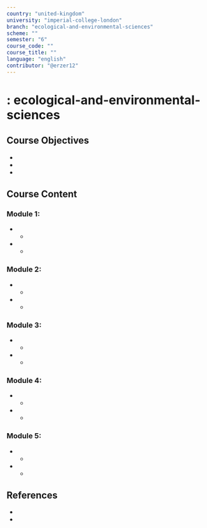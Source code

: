 ```yaml
---
country: "united-kingdom"
university: "imperial-college-london"
branch: "ecological-and-environmental-sciences"
scheme: ""
semester: "6"
course_code: ""
course_title: ""
language: "english"
contributor: "@erzer12"
---
```

# : ecological-and-environmental-sciences

## Course Objectives
* 
* 
* 

## Course Content
### Module 1: 
* 
  - 
* 
  - 

### Module 2: 
* 
  - 
* 
  - 

### Module 3: 
* 
  - 
* 
  - 

### Module 4: 
* 
  - 
* 
  - 

### Module 5: 
* 
  - 
* 
  - 

## References
* 
* 
